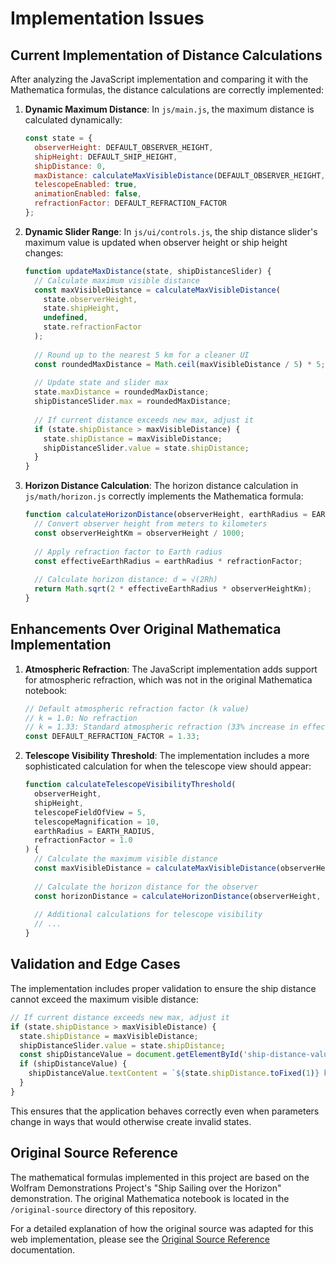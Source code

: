 # Implementation Issues

## Current Implementation of Distance Calculations

After analyzing the JavaScript implementation and comparing it with the Mathematica formulas, the distance calculations are correctly implemented:

1. **Dynamic Maximum Distance**: In `js/main.js`, the maximum distance is calculated dynamically:
   ```javascript
   const state = {
     observerHeight: DEFAULT_OBSERVER_HEIGHT,
     shipHeight: DEFAULT_SHIP_HEIGHT,
     shipDistance: 0,
     maxDistance: calculateMaxVisibleDistance(DEFAULT_OBSERVER_HEIGHT, DEFAULT_SHIP_HEIGHT, undefined, DEFAULT_REFRACTION_FACTOR), // Calculated dynamically
     telescopeEnabled: true,
     animationEnabled: false,
     refractionFactor: DEFAULT_REFRACTION_FACTOR
   };
   ```

2. **Dynamic Slider Range**: In `js/ui/controls.js`, the ship distance slider's maximum value is updated when observer height or ship height changes:
   ```javascript
   function updateMaxDistance(state, shipDistanceSlider) {
     // Calculate maximum visible distance
     const maxVisibleDistance = calculateMaxVisibleDistance(
       state.observerHeight,
       state.shipHeight,
       undefined,
       state.refractionFactor
     );
     
     // Round up to the nearest 5 km for a cleaner UI
     const roundedMaxDistance = Math.ceil(maxVisibleDistance / 5) * 5;
     
     // Update state and slider max
     state.maxDistance = roundedMaxDistance;
     shipDistanceSlider.max = roundedMaxDistance;
     
     // If current distance exceeds new max, adjust it
     if (state.shipDistance > maxVisibleDistance) {
       state.shipDistance = maxVisibleDistance;
       shipDistanceSlider.value = state.shipDistance;
     }
   }
   ```

3. **Horizon Distance Calculation**: The horizon distance calculation in `js/math/horizon.js` correctly implements the Mathematica formula:
   ```javascript
   function calculateHorizonDistance(observerHeight, earthRadius = EARTH_RADIUS, refractionFactor = 1.0) {
     // Convert observer height from meters to kilometers
     const observerHeightKm = observerHeight / 1000;
     
     // Apply refraction factor to Earth radius
     const effectiveEarthRadius = earthRadius * refractionFactor;
     
     // Calculate horizon distance: d = √(2Rh)
     return Math.sqrt(2 * effectiveEarthRadius * observerHeightKm);
   }
   ```

## Enhancements Over Original Mathematica Implementation

1. **Atmospheric Refraction**: The JavaScript implementation adds support for atmospheric refraction, which was not in the original Mathematica notebook:
   ```javascript
   // Default atmospheric refraction factor (k value)
   // k = 1.0: No refraction
   // k = 1.33: Standard atmospheric refraction (33% increase in effective Earth radius)
   const DEFAULT_REFRACTION_FACTOR = 1.33;
   ```

2. **Telescope Visibility Threshold**: The implementation includes a more sophisticated calculation for when the telescope view should appear:
   ```javascript
   function calculateTelescopeVisibilityThreshold(
     observerHeight, 
     shipHeight, 
     telescopeFieldOfView = 5,
     telescopeMagnification = 10,
     earthRadius = EARTH_RADIUS,
     refractionFactor = 1.0
   ) {
     // Calculate the maximum visible distance
     const maxVisibleDistance = calculateMaxVisibleDistance(observerHeight, shipHeight, earthRadius, refractionFactor);
     
     // Calculate the horizon distance for the observer
     const horizonDistance = calculateHorizonDistance(observerHeight, earthRadius, refractionFactor);
     
     // Additional calculations for telescope visibility
     // ...
   }
   ```

## Validation and Edge Cases

The implementation includes proper validation to ensure the ship distance cannot exceed the maximum visible distance:

```javascript
// If current distance exceeds new max, adjust it
if (state.shipDistance > maxVisibleDistance) {
  state.shipDistance = maxVisibleDistance;
  shipDistanceSlider.value = state.shipDistance;
  const shipDistanceValue = document.getElementById('ship-distance-value');
  if (shipDistanceValue) {
    shipDistanceValue.textContent = `${state.shipDistance.toFixed(1)} km`;
  }
}
```

This ensures that the application behaves correctly even when parameters change in ways that would otherwise create invalid states.

## Original Source Reference

The mathematical formulas implemented in this project are based on the Wolfram Demonstrations Project's "Ship Sailing over the Horizon" demonstration. The original Mathematica notebook is located in the `/original-source` directory of this repository.

For a detailed explanation of how the original source was adapted for this web implementation, please see the [Original Source Reference](../original-source-reference.md) documentation.
